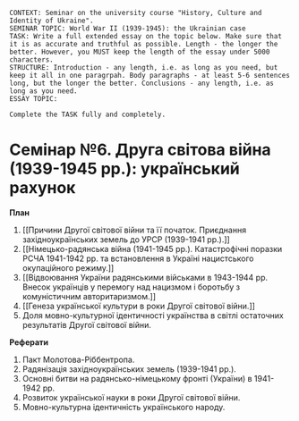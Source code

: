 ```
CONTEXT: Seminar on the university course "History, Culture and Identity of Ukraine".
SEMINAR TOPIC: World War II (1939-1945): the Ukrainian case
TASK: Write a full extended essay on the topic below. Make sure that it is as accurate and truthful as possible. Length - the longer the better. However, you MUST keep the length of the essay under 5000 characters.
STRUCTURE: Introduction - any length, i.e. as long as you need, but keep it all in one paragrpah. Body paragraphs - at least 5-6 sentences long, but the longer the better. Conclusions - any length, i.e. as long as you need.
ESSAY TOPIC:

Complete the TASK fully and completely.
```

# Семінар №6. Друга світова війна (1939-1945 рр.): український рахунок

**План**

1. [[Причини Другої світової війни та її початок. Приєднання західноукраїнських земель до УРСР (1939-1941 рр.).]]
2. [[Німецько-радянська війна (1941-1945 рр.). Катастрофічні поразки РСЧА 1941-1942 рр. та встановлення в Україні нацистського окупаційного режиму.]]
3. [[Відвоювання України радянськими військами в 1943-1944 рр. Внесок українців у перемогу над нацизмом і боротьбу з комуністичним авторитаризмом.]]
4. [[Генеза української культури в роки Другої світової війни.]]
5. Доля мовно-культурної ідентичності українства в світлі остаточних результатів Другої світової війни.

**Реферати**

1. Пакт Молотова-Ріббентропа.
2. Радянізація західноукраїнських земель (1939-1941 рр.).
3. Основні битви на радянсько-німецькому фронті (України) в 1941-1942 рр.
4. Розвиток української науки в роки Другої світової війни.
5. Мовно-культурна ідентичність українського народу.
